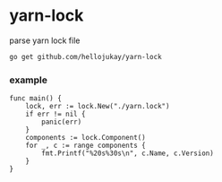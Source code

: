 # yarn-lock
parse yarn lock file

```bash
go get github.com/hellojukay/yarn-lock
```

### example

```golang
func main() {
	lock, err := lock.New("./yarn.lock")
	if err != nil {
		panic(err)
	}
	components := lock.Component()
	for _, c := range components {
		fmt.Printf("%20s%30s\n", c.Name, c.Version)
	}
}
```